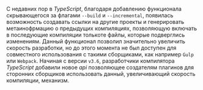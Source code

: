 С недавних пор в *TypeScript*, благодаря добавлению функционала скрывающегося за флагами `--build` и `--incremental`, появилась возможность создавать ссылки на другие проекты  и генерировать метаинофрмацию о предыдущих компиляциях, позволяющую включать в последующие компиляции толькоте файлы, которые подверглись изменениям. Данный функционал позволил значительно увеличить скорость разработки, но до этого момента не был доступен для совместного использования с такими сборщиками, как например `Gulp` или  `Webpack`. Начиная с версии `v3.6`, разработчики компилятора *TypeScript* добавили новое *api* позволяющее создателям плагинов для сторонних сборщиков использовать данный, увеличивающий скорость компиляции, механизм.